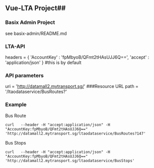 ## Vue-LTA Project##

### Basix Admin Project ###
see basix-admin/README.md

### LTA-API
headers = {
 'AccountKey' : 'fpMbyoB/QFmt2tHAsUJJ6Q==',
 'accept' : 'application/json'
} #this is by default

### API parameters
uri = 'http://datamall2.mytransport.sg/' ###Resource URL
path = '/ltaodataservice/BusRoutes?' 

### Example
Bus Route
```
curl   --header -H "accept:application/json" -H "AccountKey:fpMbyoB/QFmt2tHAsUJJ6Q=="   'http://datamall2.mytransport.sg/ltaodataservice/BusRoutes?147'
```

Bus Stops
```
curl   --header -H "accept:application/json" -H "AccountKey:fpMbyoB/QFmt2tHAsUJJ6Q=="   'http://datamall2.mytransport.sg/ltaodataservice/BusStops'
```
